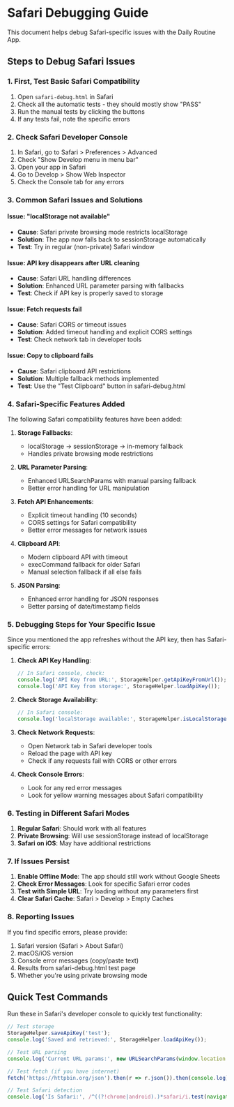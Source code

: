 # Safari Debugging Guide

This document helps debug Safari-specific issues with the Daily Routine App.

## Steps to Debug Safari Issues

### 1. First, Test Basic Safari Compatibility
1. Open `safari-debug.html` in Safari
2. Check all the automatic tests - they should mostly show "PASS"
3. Run the manual tests by clicking the buttons
4. If any tests fail, note the specific errors

### 2. Check Safari Developer Console
1. In Safari, go to Safari > Preferences > Advanced
2. Check "Show Develop menu in menu bar"
3. Open your app in Safari
4. Go to Develop > Show Web Inspector
5. Check the Console tab for any errors

### 3. Common Safari Issues and Solutions

#### Issue: "localStorage not available"
- **Cause**: Safari private browsing mode restricts localStorage
- **Solution**: The app now falls back to sessionStorage automatically
- **Test**: Try in regular (non-private) Safari window

#### Issue: API key disappears after URL cleaning
- **Cause**: Safari URL handling differences
- **Solution**: Enhanced URL parameter parsing with fallbacks
- **Test**: Check if API key is properly saved to storage

#### Issue: Fetch requests fail
- **Cause**: Safari CORS or timeout issues
- **Solution**: Added timeout handling and explicit CORS settings
- **Test**: Check network tab in developer tools

#### Issue: Copy to clipboard fails
- **Cause**: Safari clipboard API restrictions
- **Solution**: Multiple fallback methods implemented
- **Test**: Use the "Test Clipboard" button in safari-debug.html

### 4. Safari-Specific Features Added

The following Safari compatibility features have been added:

1. **Storage Fallbacks**: 
   - localStorage → sessionStorage → in-memory fallback
   - Handles private browsing mode restrictions

2. **URL Parameter Parsing**:
   - Enhanced URLSearchParams with manual parsing fallback
   - Better error handling for URL manipulation

3. **Fetch API Enhancements**:
   - Explicit timeout handling (10 seconds)
   - CORS settings for Safari compatibility
   - Better error messages for network issues

4. **Clipboard API**:
   - Modern clipboard API with timeout
   - execCommand fallback for older Safari
   - Manual selection fallback if all else fails

5. **JSON Parsing**:
   - Enhanced error handling for JSON responses
   - Better parsing of date/timestamp fields

### 5. Debugging Steps for Your Specific Issue

Since you mentioned the app refreshes without the API key, then has Safari-specific errors:

1. **Check API Key Handling**:
   ```javascript
   // In Safari console, check:
   console.log('API Key from URL:', StorageHelper.getApiKeyFromUrl());
   console.log('API Key from storage:', StorageHelper.loadApiKey());
   ```

2. **Check Storage Availability**:
   ```javascript
   // In Safari console:
   console.log('localStorage available:', StorageHelper.isLocalStorageAvailable());
   ```

3. **Check Network Requests**:
   - Open Network tab in Safari developer tools
   - Reload the page with API key
   - Check if any requests fail with CORS or other errors

4. **Check Console Errors**:
   - Look for any red error messages
   - Look for yellow warning messages about Safari compatibility

### 6. Testing in Different Safari Modes

1. **Regular Safari**: Should work with all features
2. **Private Browsing**: Will use sessionStorage instead of localStorage
3. **Safari on iOS**: May have additional restrictions

### 7. If Issues Persist

1. **Enable Offline Mode**: The app should still work without Google Sheets
2. **Check Error Messages**: Look for specific Safari error codes
3. **Test with Simple URL**: Try loading without any parameters first
4. **Clear Safari Cache**: Safari > Develop > Empty Caches

### 8. Reporting Issues

If you find specific errors, please provide:
1. Safari version (Safari > About Safari)
2. macOS/iOS version
3. Console error messages (copy/paste text)
4. Results from safari-debug.html test page
5. Whether you're using private browsing mode

## Quick Test Commands

Run these in Safari's developer console to quickly test functionality:

```javascript
// Test storage
StorageHelper.saveApiKey('test');
console.log('Saved and retrieved:', StorageHelper.loadApiKey());

// Test URL parsing
console.log('Current URL params:', new URLSearchParams(window.location.search).toString());

// Test fetch (if you have internet)
fetch('https://httpbin.org/json').then(r => r.json()).then(console.log).catch(console.error);

// Test Safari detection
console.log('Is Safari:', /^((?!chrome|android).)*safari/i.test(navigator.userAgent));
```